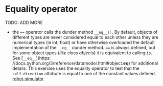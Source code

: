 # Equality operator

TODO: ADD MORE

- the `==` operator calls the dunder method `__eq__()`. By default, objects of different types are never considered equal to each other unless they are numerical types (ie int, float) or have otherwise overloaded the default implementation of the `__eq__` dunder method. `==` is always defined, but for some object types (_like class objects_) it is equivalent to calling `is`. See [`__eq__`](https: //docs.python.org/3/reference/datamodel.html#object.**eq**) for additional details. This exercise uses the equality operator to test that the `self.direction` attribute is equal to one of the constant values defined. [robot-simulator](../exercise-concepts/robot-simulator.md)
